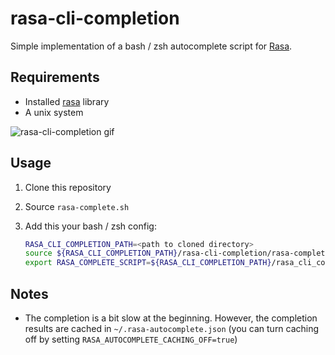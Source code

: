 # rasa-cli-completion

Simple implementation of a bash / zsh autocomplete script for [Rasa](https://github.com/rasahq/rasa).

## Requirements
- Installed [rasa](https://github.com/rasahq/rasa) library
- A unix system

![rasa-cli-completion gif](https://media.giphy.com/media/l1IZ379sMbT1WjulKr/giphy.gif)

## Usage
1. Clone this repository
2. Source `rasa-complete.sh` 
3. Add this your bash / zsh config:

    ```bash
    RASA_CLI_COMPLETION_PATH=<path to cloned directory>
    source ${RASA_CLI_COMPLETION_PATH}/rasa-cli-completion/rasa-complete.sh
    export RASA_COMPLETE_SCRIPT=${RASA_CLI_COMPLETION_PATH}/rasa_cli_completion/rasa_complete.py
    
    ```

## Notes
- The completion is a bit slow at the beginning. However, the completion results are cached in `~/.rasa-autocomplete.json` (you can turn caching off by setting `RASA_AUTOCOMPLETE_CACHING_OFF=true`)

